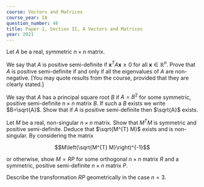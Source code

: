```yaml
---
course: Vectors and Matrices
course_year: IA
question_number: 46
title: Paper 1, Section II, A Vectors and Matrices
year: 2021
---
```




Let $A$ be a real, symmetric $n \times n$ matrix.

We say that $A$ is positive semi-definite if $\mathbf{x}^{T} A \mathbf{x} \geqslant 0$ for all $\mathbf{x} \in \mathbb{R}^{n}$. Prove that $A$ is positive semi-definite if and only if all the eigenvalues of $A$ are non-negative. [You may quote results from the course, provided that they are clearly stated.]

We say that $A$ has a principal square root $B$ if $A=B^{2}$ for some symmetric, positive semi-definite $n \times n$ matrix $B$. If such a $B$ exists we write $B=\sqrt{A}$. Show that if $A$ is positive semi-definite then $\sqrt{A}$ exists.

Let $M$ be a real, non-singular $n \times n$ matrix. Show that $M^{T} M$ is symmetric and positive semi-definite. Deduce that $\sqrt{M^{T} M}$ exists and is non-singular. By considering the matrix

$$M\left(\sqrt{M^{T} M}\right)^{-1}$$

or otherwise, show $M=R P$ for some orthogonal $n \times n$ matrix $R$ and a symmetric, positive semi-definite $n \times n$ matrix $P$.

Describe the transformation $R P$ geometrically in the case $n=3$.